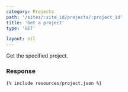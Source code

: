 ```yaml
---
category: Projects
path: '/sites/:site_id/projects/:project_id'
title: 'Get a project'
type: 'GET'

layout: nil
---
```


Get the specified project.

### Response

```{% include resources/project.json %}```
